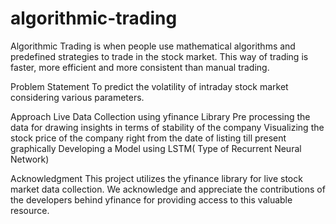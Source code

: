 # algorithmic-trading

Algorithmic Trading is when people use mathematical algorithms and predefined strategies to trade in the stock market. This way of trading is faster, more efficient and more consistent than manual trading.

Problem Statement
To predict the volatility of intraday stock market considering various parameters.

Approach
Live Data Collection using yfinance Library
Pre processing the data for drawing insights in terms of stability of the company
Visualizing the stock price of the company right from the date of listing till present graphically
Developing a Model using LSTM( Type of Recurrent Neural Network)

Acknowledgment
This project utilizes the yfinance library for live stock market data collection.
We acknowledge and appreciate the contributions of the developers behind yfinance for providing access to this valuable resource.

